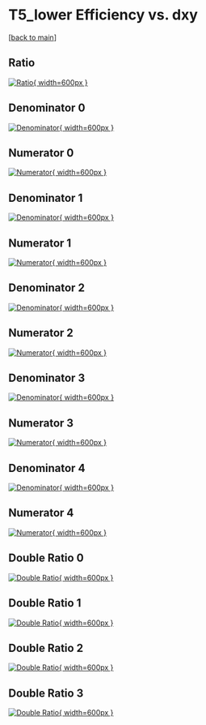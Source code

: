# T5_lower Efficiency vs. dxy

[[back to main](./)]



## Ratio

[![Ratio](../mtv/var/T5_lower_vtr_11_1_eff_dxy.png){ width=600px }](../mtv/var/T5_lower_vtr_11_1_eff_dxy.pdf)

## Denominator 0

[![Denominator](../mtv/den/T5_lower_vtr_11_1_eff_dxy_den0.png){ width=600px }](../mtv/den/T5_lower_vtr_11_1_eff_dxy_den0.pdf)

## Numerator 0

[![Numerator](../mtv/num/T5_lower_vtr_11_1_eff_dxy_num0.png){ width=600px }](../mtv/num/T5_lower_vtr_11_1_eff_dxy_num0.pdf)

## Denominator 1

[![Denominator](../mtv/den/T5_lower_vtr_11_1_eff_dxy_den1.png){ width=600px }](../mtv/den/T5_lower_vtr_11_1_eff_dxy_den1.pdf)

## Numerator 1

[![Numerator](../mtv/num/T5_lower_vtr_11_1_eff_dxy_num1.png){ width=600px }](../mtv/num/T5_lower_vtr_11_1_eff_dxy_num1.pdf)

## Denominator 2

[![Denominator](../mtv/den/T5_lower_vtr_11_1_eff_dxy_den2.png){ width=600px }](../mtv/den/T5_lower_vtr_11_1_eff_dxy_den2.pdf)

## Numerator 2

[![Numerator](../mtv/num/T5_lower_vtr_11_1_eff_dxy_num2.png){ width=600px }](../mtv/num/T5_lower_vtr_11_1_eff_dxy_num2.pdf)

## Denominator 3

[![Denominator](../mtv/den/T5_lower_vtr_11_1_eff_dxy_den3.png){ width=600px }](../mtv/den/T5_lower_vtr_11_1_eff_dxy_den3.pdf)

## Numerator 3

[![Numerator](../mtv/num/T5_lower_vtr_11_1_eff_dxy_num3.png){ width=600px }](../mtv/num/T5_lower_vtr_11_1_eff_dxy_num3.pdf)

## Denominator 4

[![Denominator](../mtv/den/T5_lower_vtr_11_1_eff_dxy_den4.png){ width=600px }](../mtv/den/T5_lower_vtr_11_1_eff_dxy_den4.pdf)

## Numerator 4

[![Numerator](../mtv/num/T5_lower_vtr_11_1_eff_dxy_num4.png){ width=600px }](../mtv/num/T5_lower_vtr_11_1_eff_dxy_num4.pdf)

## Double Ratio 0

[![Double Ratio](../mtv/ratio/T5_lower_vtr_11_1_eff_dxy_ratio0.png){ width=600px }](../mtv/ratio/T5_lower_vtr_11_1_eff_dxy_ratio0.pdf)

## Double Ratio 1

[![Double Ratio](../mtv/ratio/T5_lower_vtr_11_1_eff_dxy_ratio1.png){ width=600px }](../mtv/ratio/T5_lower_vtr_11_1_eff_dxy_ratio1.pdf)

## Double Ratio 2

[![Double Ratio](../mtv/ratio/T5_lower_vtr_11_1_eff_dxy_ratio2.png){ width=600px }](../mtv/ratio/T5_lower_vtr_11_1_eff_dxy_ratio2.pdf)

## Double Ratio 3

[![Double Ratio](../mtv/ratio/T5_lower_vtr_11_1_eff_dxy_ratio3.png){ width=600px }](../mtv/ratio/T5_lower_vtr_11_1_eff_dxy_ratio3.pdf)

